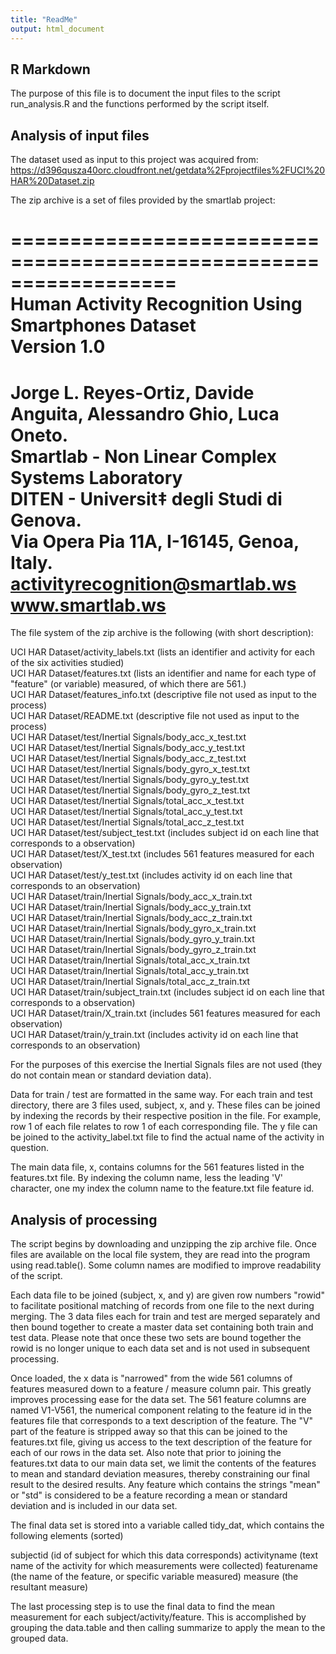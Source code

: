 ```yaml
---
title: "ReadMe"
output: html_document
---
```


## R Markdown


The purpose of this file is to document the input files to the script run_analysis.R and the functions performed by the script itself.  

## Analysis of input files

The dataset used as input to this project was acquired from:  
https://d396qusza40orc.cloudfront.net/getdata%2Fprojectfiles%2FUCI%20HAR%20Dataset.zip

The zip archive is a set of files provided by the smartlab project:  

==================================================================  
Human Activity Recognition Using Smartphones Dataset  
Version 1.0  
==================================================================  
Jorge L. Reyes-Ortiz, Davide Anguita, Alessandro Ghio, Luca Oneto.  
Smartlab - Non Linear Complex Systems Laboratory  
DITEN - Universit‡ degli Studi di Genova.  
Via Opera Pia 11A, I-16145, Genoa, Italy.  
activityrecognition@smartlab.ws  
www.smartlab.ws  
==================================================================  

The file system of the zip archive is the following (with short description):  

UCI HAR Dataset/activity_labels.txt (lists an identifier and activity for each of the six activities studied)  
UCI HAR Dataset/features.txt (lists an identifier and name for each type of "feature" (or variable) measured, of which there are 561.)  
UCI HAR Dataset/features_info.txt (descriptive file not used as input to the process)  
UCI HAR Dataset/README.txt (descriptive file not used as input to the process)  
UCI HAR Dataset/test/Inertial Signals/body_acc_x_test.txt  
UCI HAR Dataset/test/Inertial Signals/body_acc_y_test.txt  
UCI HAR Dataset/test/Inertial Signals/body_acc_z_test.txt  
UCI HAR Dataset/test/Inertial Signals/body_gyro_x_test.txt  
UCI HAR Dataset/test/Inertial Signals/body_gyro_y_test.txt  
UCI HAR Dataset/test/Inertial Signals/body_gyro_z_test.txt  
UCI HAR Dataset/test/Inertial Signals/total_acc_x_test.txt  
UCI HAR Dataset/test/Inertial Signals/total_acc_y_test.txt  
UCI HAR Dataset/test/Inertial Signals/total_acc_z_test.txt  
UCI HAR Dataset/test/subject_test.txt (includes subject id on each line that corresponds to a observation)  
UCI HAR Dataset/test/X_test.txt (includes 561 features measured for each observation)  
UCI HAR Dataset/test/y_test.txt (includes activity id on each line that corresponds to an observation)  
UCI HAR Dataset/train/Inertial Signals/body_acc_x_train.txt  
UCI HAR Dataset/train/Inertial Signals/body_acc_y_train.txt  
UCI HAR Dataset/train/Inertial Signals/body_acc_z_train.txt  
UCI HAR Dataset/train/Inertial Signals/body_gyro_x_train.txt  
UCI HAR Dataset/train/Inertial Signals/body_gyro_y_train.txt  
UCI HAR Dataset/train/Inertial Signals/body_gyro_z_train.txt  
UCI HAR Dataset/train/Inertial Signals/total_acc_x_train.txt  
UCI HAR Dataset/train/Inertial Signals/total_acc_y_train.txt  
UCI HAR Dataset/train/Inertial Signals/total_acc_z_train.txt  
UCI HAR Dataset/train/subject_train.txt (includes subject id on each line that corresponds to a observation)  
UCI HAR Dataset/train/X_train.txt (includes 561 features measured for each observation)  
UCI HAR Dataset/train/y_train.txt (includes activity id on each line that corresponds to an observation)  

For the purposes of this exercise the Inertial Signals files are not used (they do not contain mean or standard deviation data).  

Data for train / test are formatted in the same way.  For each train and test directory, there are 3 files used, subject, x, and y.  These files can be joined by indexing the records by their respective position in the file.  For example, row 1 of each file relates to row 1 of each corresponding file.  The y file can be joined to the activity_label.txt file to find the actual name of the activity in question.

The main data file, x, contains columns for the 561 features listed in the features.txt file.  By indexing the column name, less the leading 'V' character, one my index the column name to the feature.txt file feature id.

## Analysis of processing

The script begins by downloading and unzipping the zip archive file.  Once files are available on the local file system, they are read into the program using read.table().  Some column names are modified to improve readability of the script.

Each data file to be joined (subject, x, and y) are given row numbers "rowid" to facilitate positional matching of records from one file to the next during merging.  The 3 data files each for train and test are merged separately and then bound together to create a master data set containing both train and test data.  Please note that once these two sets are bound together the rowid is no longer unique to each data set and is not used in subsequent processing.

Once loaded, the x data is "narrowed" from the wide 561 columns of features measured down to a feature / measure column pair.  This greatly improves processing ease for the data set.  The 561 feature columns are named V1-V561, the numerical component relating to the feature id in the features file that corresponds to a text description of the feature.  The "V" part of the feature is stripped away so that this can be joined to the features.txt file, giving us access to the text description of the feature for each of our rows in the data set.  Also note that prior to joining the features.txt data to our main data set, we limit the contents of the features to mean and standard deviation measures, thereby constraining our final result to the desired results.  Any feature which contains the strings "mean" or "std" is considered to be a feature recording a mean or standard deviation and is included in our data set.

The final data set is stored into a variable called tidy_dat, which contains the following elements (sorted)

subjectid (id of subject for which this data corresponds)
activityname (text name of the activity for which measurements were collected)
featurename (the name of the feature, or specific variable measured)
measure (the resultant measure)


The last processing step is to use the final data to find the mean measurement for each subject/activity/feature.  This is accomplished by grouping the data.table and then calling summarize to apply the mean to the grouped data.
